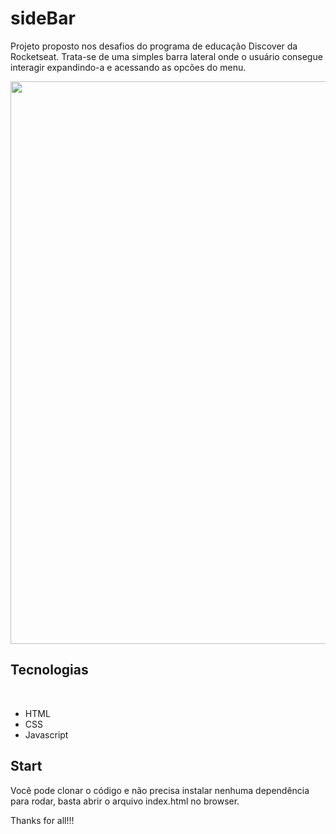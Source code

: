 # sideBar

  Projeto proposto nos desafios do programa de educação Discover da Rocketseat.
Trata-se de uma simples barra lateral onde o usuário consegue interagir expandindo-a e acessando as opcões do menu.

<div align="center">
<img src="https://i.ibb.co/2qhVygF/20220202-125949.gif" width="900"  />
</div>

## Tecnologias

<br>
<ul>
  <li>HTML</li>
  <li>CSS</li>
  <li>Javascript</li>
</ul>

## Start

Você pode clonar o código e não precisa instalar nenhuma dependência para rodar, basta abrir o arquivo index.html no browser.

Thanks for all!!!


